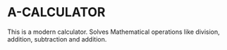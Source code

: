 # A-CALCULATOR
This is a modern calculator. Solves Mathematical operations like division, addition, subtraction and addition.
